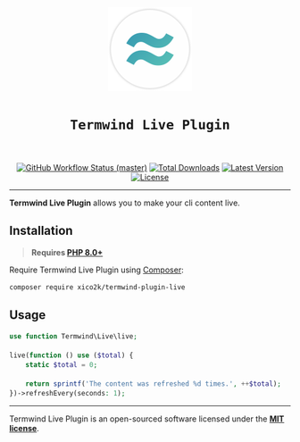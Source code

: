 <p align="center">
    <img width="150" height="150" alt="Termwind logo" src="/art/logo.png"/>
</p>

<h1 align="center" style="border:none !important">
    <code>Termwind Live Plugin</code>
    <br>
    <br>
</h1>

<p align="center">
    <p align="center">
        <a href="https://github.com/xico2k/termwind-plugin-live/actions"><img alt="GitHub Workflow Status (master)" src="https://img.shields.io/github/workflow/status/xico2k/termwind-plugin-live/Tests/master"></a>
        <a href="https://packagist.org/packages/xico2k/termwind-plugin-live"><img alt="Total Downloads" src="https://img.shields.io/packagist/dt/xico2k/termwind-plugin-live"></a>
        <a href="https://packagist.org/packages/xico2k/termwind-plugin-live"><img alt="Latest Version" src="https://img.shields.io/packagist/v/xico2k/termwind-plugin-live"></a>
        <a href="https://packagist.org/packages/xico2k/termwind-plugin-live"><img alt="License" src="https://img.shields.io/packagist/l/xico2k/termwind-plugin-live"></a>
    </p>
</p>


------
**Termwind Live Plugin** allows you to make your cli content live.

## Installation

> **Requires [PHP 8.0+](https://php.net/releases/)**

Require Termwind Live Plugin using [Composer](https://getcomposer.org):

```bash
composer require xico2k/termwind-plugin-live
```

## Usage

```php
use function Termwind\Live\live;

live(function () use ($total) {
    static $total = 0;

    return sprintf('The content was refreshed %d times.', ++$total);
})->refreshEvery(seconds: 1);
```

---

Termwind Live Plugin is an open-sourced software licensed under the **[MIT license](https://opensource.org/licenses/MIT)**.
